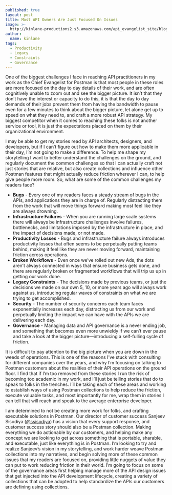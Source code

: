 ```yaml
---
published: true
layout: post
title: Most API Owners Are Just Focused On Issues
image: >-
  http://kinlane-productions2.s3.amazonaws.com/api_evangelist_site/blog/udnie_img_8374.jpg
author:
  name: kinlane
tags:
  - Productivity
  - Legacy
  - Constraints
  - Governance
---
```

One of the biggest challenges I face in reaching API practitioners in my work as the Chief Evangelist for Postman is that most people in these roles are more focused on the day to day details of their work, and are often cognitively unable to zoom out and see the bigger picture. It isn’t that they don’t have the interest or capacity to do this, it is that the day to day demands of their jobs prevent them from having the bandwidth to pause even for a few minutes to think about the bigger picture, let alone get up to speed on what they need to, and craft a more robust API strategy. My biggest competitor when it comes to reaching these folks is not another service or tool, it is just the expectations placed on them by their organizational environment.  
  
I may be able to get my stories read by API architects, designers, and developers, but if I can’t figure out how to make them more applicable in their day, I’m not going to make a difference. To help me shape my storytelling I want to better understand the challenges on the ground, and regularly document the common challenges so that I can actually craft not just stories that are relative, but also create collections and influence other Postman features that might actually reduce friction wherever I can, to help give people more room. So, what are some of the common challenges my readers face?

*   **Bugs** - Every one of my readers faces a steady stream of bugs in the APIs, and applications they are in charge of. Regularly distracting them from the work that will move things forward making most feel like they are always drowning.
*   **Infrastructure Failures** - When you are running large scale systems there will always be infrastructure challenges involve failures, bottlenecks, and limitations imposed by the infrastructure in place, and the impact of decisions made, or not made.
*   **Productivity Losses** \- Bugs and infrastructure failure always introduces productivity losses that often seems to be perpetually putting teams behind, making it feel like they are never moving forward, maintaining friction across operations.
*   **Broken Workflows** - Even once we’ve rolled out new Ads, the dots aren’t always connected in ways that ensure business gets done, and there are regularly broken or fragmented workflows that will trip us up in getting our work done.
*   **Legacy Constraints** - The decisions made by previous teams, or just the decisions we made on our own 5, 10, or more years ago will always work against us, introducing regular waves of constraints on what we are trying to get accomplished.
*   **Security** - The number of security concerns each team faces exponentially increases each day, distracting us from our work and perpetually limiting the impact we can have with the APIs we are delivering each day.
*   **Governance** - Managing data and API governance is a never ending job, and something that becomes even more unwieldy if we can’t ever pause and take a look at the bigger picture—introducing a self-fulling cycle of friction.

It is difficult to pay attention to the big picture when you are down in the weeds of operations. This is one of the reasons I’ve stuck with consulting for different companies over the years, and why I’m focusing on talking to Postman customers about the realities of their API operations on the ground floor. I find that if I’m too removed from these stories I run the risk of becoming too academic in my work, and I’ll just be telling stories that do to speak to folks in the trenches. I’ll be taking each of these areas and working to establish ways of using Postman collections to help reduce the friction, execute valuable tasks, and most importantly for me, wrap them in stories I can tell that will reach and speak to the average enterprise developer.  
  
I am determined to not be creating more work for folks, and crafting executable solutions in Postman. Our director of customer success Sanjeev Sisodiya ([@ssisodiya](https://twitter.com/ssisodiya)) has a vision that every support response, and customer success story should also be a Postman collection. Making everything we do actionable by our customers, and helping make any concept we are looking to get across something that is portable, sharable, and executable, just like everything is in Postman. I’m looking to try and realize Sanjeev’s vision in my storytelling, and work harder weave Postman collections into my narratives, and begin solving more of these common issues that my readers are focused on, providing little nuggets of value they can put to work reducing friction in their world. I’m going to focus on some of the governance areas first helping manage more of the API design issues that get injected into the API development lifecycle, creating a variety of collections that can be adopted to help standardize the APIs our customers are defining using collections.